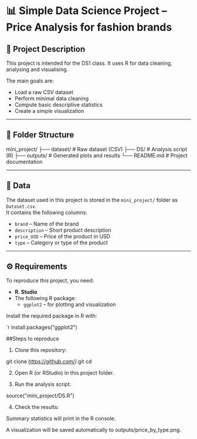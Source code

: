 # 📊 Simple Data Science Project – Price Analysis for fashion brands

## 🧠 Project Description
This project is intended for the DS1 class. It uses R for data cleaning, analysing and visualising. 

The main goals are:
- Load a raw CSV dataset
- Perform minimal data cleaning
- Compute basic descriptive statistics
- Create a simple visualization

---

## 📁 Folder Structure
mini_project/
├── dataset/ # Raw dataset (CSV)
├── DS/ # Analysis script (R)
├── outputs/ # Generated plots and results
└── README.md # Project documentation


---

## 📂 Data
The dataset used in this project is stored in the `mini_project/` folder as `Dataset.csv`.  
It contains the following columns:

- `brand` – Name of the brand  
- `description` – Short product description  
- `price_USD` – Price of the product in USD  
- `type` – Category or type of the product  

---

## ⚙️ Requirements

To reproduce this project, you need:

- **R. Studio**
- The following R package:
  - `ggplot2` – for plotting and visualization

Install the required package in R with:

`r
install.packages("ggplot2")

##Steps to reproduce
1. Clone this repository:

git clone https://github.com/<mairasovax111>/<DS1>.git
cd <DS1>

2. Open R (or RStudio) in this project folder.

3. Run the analysis script:

source("mini_project/DS.R")

4. Check the results:

Summary statistics will print in the R console.

A visualization will be saved automatically to outputs/price_by_type.png.



